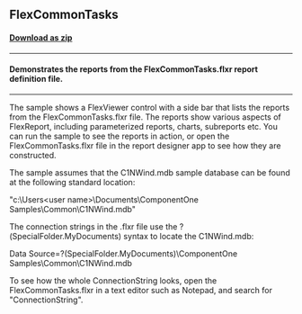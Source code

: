 ## FlexCommonTasks
#### [Download as zip](https://grapecity.github.io/DownGit/#/home?url=https://github.com/GrapeCity/ComponentOne-WinForms-Samples/tree/master/NetFramework\FlexReport\CS\FlexCommonTasks)
____
#### Demonstrates the reports from the FlexCommonTasks.flxr report definition file.
____
The sample shows a FlexViewer control with a side bar that lists the reports from the FlexCommonTasks.flxr file.
The reports show various aspects of FlexReport, including parameterized reports, charts, subreports etc.
You can run the sample to see the reports in action, or open the FlexCommonTasks.flxr file in the report designer app to see how they are constructed.

The sample assumes that the C1NWind.mdb sample database can be found at the following standard location:

"c:\Users\<user name>\Documents\ComponentOne Samples\Common\C1NWind.mdb"

The connection strings in the .flxr file use the ?(SpecialFolder.MyDocuments) syntax to locate the C1NWind.mdb:

Data Source=?(SpecialFolder.MyDocuments)\ComponentOne Samples\Common\C1NWind.mdb

To see how the whole ConnectionString looks, open the FlexCommonTasks.flxr in a text editor such as Notepad, and search for "ConnectionString".
